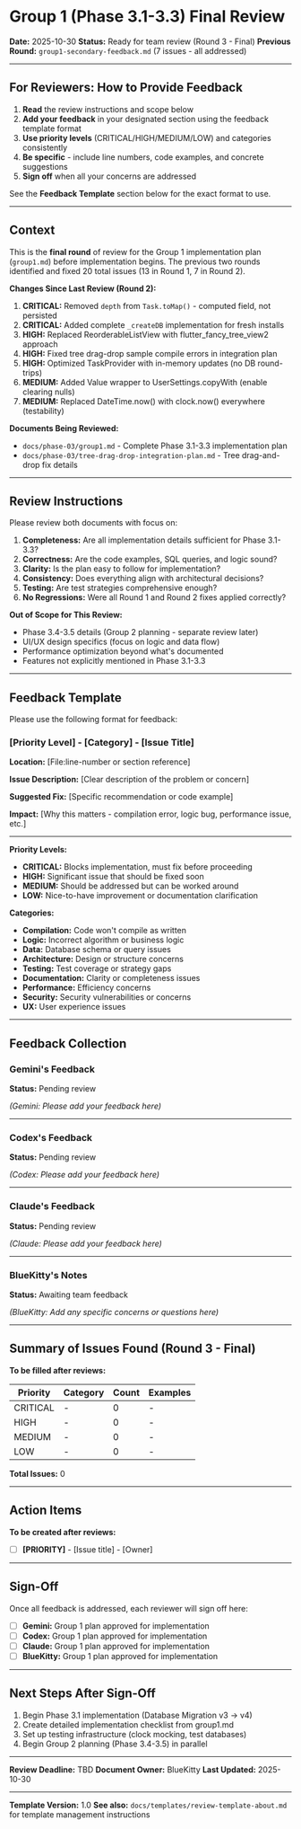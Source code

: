 # Group 1 (Phase 3.1-3.3) Final Review

**Date:** 2025-10-30
**Status:** Ready for team review (Round 3 - Final)
**Previous Round:** `group1-secondary-feedback.md` (7 issues - all addressed)

---

## For Reviewers: How to Provide Feedback

1. **Read** the review instructions and scope below
2. **Add your feedback** in your designated section using the feedback template format
3. **Use priority levels** (CRITICAL/HIGH/MEDIUM/LOW) and categories consistently
4. **Be specific** - include line numbers, code examples, and concrete suggestions
5. **Sign off** when all your concerns are addressed

See the **Feedback Template** section below for the exact format to use.

---

## Context

This is the **final round** of review for the Group 1 implementation plan (`group1.md`) before implementation begins. The previous two rounds identified and fixed 20 total issues (13 in Round 1, 7 in Round 2).

**Changes Since Last Review (Round 2):**
1. **CRITICAL:** Removed `depth` from `Task.toMap()` - computed field, not persisted
2. **CRITICAL:** Added complete `_createDB` implementation for fresh installs
3. **HIGH:** Replaced ReorderableListView with flutter_fancy_tree_view2 approach
4. **HIGH:** Fixed tree drag-drop sample compile errors in integration plan
5. **HIGH:** Optimized TaskProvider with in-memory updates (no DB round-trips)
6. **MEDIUM:** Added Value<T> wrapper to UserSettings.copyWith (enable clearing nulls)
7. **MEDIUM:** Replaced DateTime.now() with clock.now() everywhere (testability)

**Documents Being Reviewed:**
- `docs/phase-03/group1.md` - Complete Phase 3.1-3.3 implementation plan
- `docs/phase-03/tree-drag-drop-integration-plan.md` - Tree drag-and-drop fix details

---

## Review Instructions

Please review both documents with focus on:

1. **Completeness:** Are all implementation details sufficient for Phase 3.1-3.3?
2. **Correctness:** Are the code examples, SQL queries, and logic sound?
3. **Clarity:** Is the plan easy to follow for implementation?
4. **Consistency:** Does everything align with architectural decisions?
5. **Testing:** Are test strategies comprehensive enough?
6. **No Regressions:** Were all Round 1 and Round 2 fixes applied correctly?

**Out of Scope for This Review:**
- Phase 3.4-3.5 details (Group 2 planning - separate review later)
- UI/UX design specifics (focus on logic and data flow)
- Performance optimization beyond what's documented
- Features not explicitly mentioned in Phase 3.1-3.3

---

## Feedback Template

Please use the following format for feedback:

### [Priority Level] - [Category] - [Issue Title]

**Location:** [File:line-number or section reference]

**Issue Description:**
[Clear description of the problem or concern]

**Suggested Fix:**
[Specific recommendation or code example]

**Impact:**
[Why this matters - compilation error, logic bug, performance issue, etc.]

---

**Priority Levels:**
- **CRITICAL:** Blocks implementation, must fix before proceeding
- **HIGH:** Significant issue that should be fixed soon
- **MEDIUM:** Should be addressed but can be worked around
- **LOW:** Nice-to-have improvement or documentation clarification

**Categories:**
- **Compilation:** Code won't compile as written
- **Logic:** Incorrect algorithm or business logic
- **Data:** Database schema or query issues
- **Architecture:** Design or structure concerns
- **Testing:** Test coverage or strategy gaps
- **Documentation:** Clarity or completeness issues
- **Performance:** Efficiency concerns
- **Security:** Security vulnerabilities or concerns
- **UX:** User experience issues

---

## Feedback Collection

### Gemini's Feedback

**Status:** Pending review

*(Gemini: Please add your feedback here)*

---

### Codex's Feedback

**Status:** Pending review

*(Codex: Please add your feedback here)*

---

### Claude's Feedback

**Status:** Pending review

*(Claude: Please add your feedback here)*

---

### BlueKitty's Notes

**Status:** Awaiting team feedback

*(BlueKitty: Add any specific concerns or questions here)*

---

## Summary of Issues Found (Round 3 - Final)

**To be filled after reviews:**

| Priority | Category | Count | Examples |
|----------|----------|-------|----------|
| CRITICAL | - | 0 | - |
| HIGH | - | 0 | - |
| MEDIUM | - | 0 | - |
| LOW | - | 0 | - |

**Total Issues:** 0

---

## Action Items

**To be created after reviews:**

- [ ] **[PRIORITY]** - [Issue title] - [Owner]

---

## Sign-Off

Once all feedback is addressed, each reviewer will sign off here:

- [ ] **Gemini:** Group 1 plan approved for implementation
- [ ] **Codex:** Group 1 plan approved for implementation
- [ ] **Claude:** Group 1 plan approved for implementation
- [ ] **BlueKitty:** Group 1 plan approved for implementation

---

## Next Steps After Sign-Off

1. Begin Phase 3.1 implementation (Database Migration v3 → v4)
2. Create detailed implementation checklist from group1.md
3. Set up testing infrastructure (clock mocking, test databases)
4. Begin Group 2 planning (Phase 3.4-3.5) in parallel

---

**Review Deadline:** TBD
**Document Owner:** BlueKitty
**Last Updated:** 2025-10-30

---

**Template Version:** 1.0
**See also:** `docs/templates/review-template-about.md` for template management instructions

